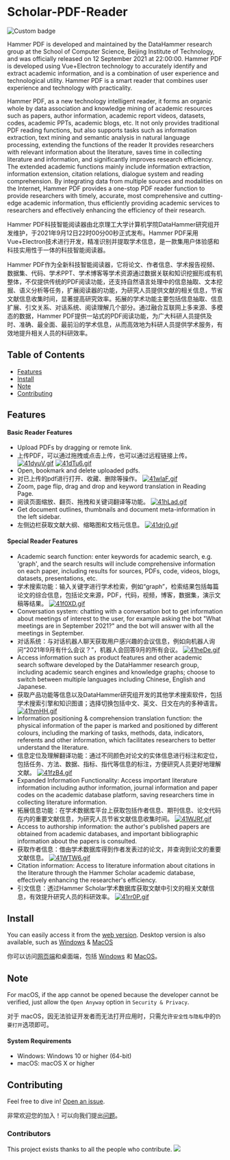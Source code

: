# Scholar-PDF-Reader
![Custom badge](https://img.shields.io/endpoint?style=flat-square)


Hammer PDF is developed and maintained by the DataHammer research group at the School of Computer Science, Beijing Institute of Technology, and was officially released on 12 September 2021 at 22:00:00. Hammer PDF is developed using Vue+Electron technology to accurately identify and extract academic information, and is a combination of user experience and technological utility. Hammer PDF is a smart reader that combines user experience and technology with practicality.
 
Hammer PDF, as a new technology intelligent reader, it forms an organic whole by data association and knowledge mining of academic resources such as papers, author information, academic report videos, datasets, codes, academic PPTs, academic blogs, etc. It not only provides traditional PDF reading functions, but also supports tasks such as information extraction, text mining and semantic analysis in natural language processing, extending the functions of the reader It provides researchers with relevant information about the literature, saves time in collecting literature and information, and significantly improves research efficiency. The extended academic functions mainly include information extraction, information extension, citation relations, dialogue system and reading comprehension. By integrating data from multiple sources and modalities on the Internet, Hammer PDF provides a one-stop PDF reader function to provide researchers with timely, accurate, most comprehensive and cutting-edge academic information, thus efficiently providing academic services to researchers and effectively enhancing the efficiency of their research.

Hammer PDF科技智能阅读器由北京理工大学计算机学院DataHammer研究组开发维护，于2021年9月12日22时00分00秒正式发布。Hammer PDF采用Vue+Electron技术进行开发，精准识别并提取学术信息，是一款集用户体验感和科技实用性于一体的科技智能阅读器。
 
Hammer PDF作为全新科技智能阅读器，它将论文、作者信息、学术报告视频、数据集、代码、学术PPT、学术博客等学术资源通过数据关联和知识挖掘形成有机整体，不仅提供传统的PDF阅读功能，还支持自然语言处理中的信息抽取、文本挖掘、语义分析等任务，扩展阅读器的功能，为研究人员提供文献的相关信息，节省文献信息收集时间，显著提高研究效率。拓展的学术功能主要包括信息抽取、信息扩展、引文关系、对话系统、阅读理解几个部分。通过融合互联网上多来源、多模态的数据，Hammer PDF提供一站式的PDF阅读功能，为广大科研人员提供及时、准确、最全面、最前沿的学术信息，从而高效地为科研人员提供学术服务，有效地提升相关人员的科研效率。

## Table of Contents

- [Features](#features)
- [Install](#install)
- [Note](#note)
- [Contributing](#contributing)

## Features

#### Basic Reader Features

- Upload PDFs by dragging or remote link.
- 上传PDF，可以通过拖拽或点击上传，也可以通过远程链接上传。
[![41dyuV.gif](https://z3.ax1x.com/2021/09/18/41dyuV.gif)](https://imgtu.com/i/41dyuV)
[![41dTu6.gif](https://z3.ax1x.com/2021/09/18/41dTu6.gif)](https://imgtu.com/i/41dTu6)
- Open, bookmark and delete uploaded pdfs.
- 对已上传的pdf进行打开、收藏、删除等操作。
[![41wlaF.gif](https://z3.ax1x.com/2021/09/18/41wlaF.gif)](https://imgtu.com/i/41wlaF)
- Zoom, page flip, drag and drop and keyword translation in Reading Page.
- 阅读页面缩放、翻页、拖拽和关键词翻译等功能。
[![41hLad.gif](https://z3.ax1x.com/2021/09/19/41hLad.gif)](https://imgtu.com/i/41hLad)
- Get document outlines, thumbnails and document meta-information in the left sidebar.
- 左侧边栏获取文献大纲、缩略图和文档元信息。
[![41drj0.gif](https://z3.ax1x.com/2021/09/18/41drj0.gif)](https://imgtu.com/i/41drj0)


#### Special Reader Features

- Academic search function: enter keywords for academic search, e.g. 'graph', and the search results will include comprehensive information on each paper, including results for sources, PDFs, code, videos, blogs, datasets, presentations, etc.
- 学术搜索功能：输入关键字进行学术检索，例如“graph”，检索结果包括每篇论文的综合信息，包括论文来源，PDF，代码，视频，博客，数据集，演示文稿等结果。
[![41f0XD.gif](https://z3.ax1x.com/2021/09/19/41f0XD.gif)](https://imgtu.com/i/41f0XD)
- Conversation system: chatting with a conversation bot to get information about meetings of interest to the user, for example asking the bot "What meetings are in September 2021?" and the bot will answer with all the meetings in September.
- 对话系统：与对话机器人聊天获取用户感兴趣的会议信息，例如向机器人询问“2021年9月有什么会议？”，机器人会回答9月的所有会议。
[![41heDe.gif](https://z3.ax1x.com/2021/09/19/41heDe.gif)](https://imgtu.com/i/41heDe)
- Access information such as product features and other academic search software developed by the DataHammer research group, including academic search engines and knowledge graphs; choose to switch between multiple languages including Chinese, English and Japanese.
- 获取产品功能等信息以及DataHammer研究组开发的其他学术搜索软件，包括学术搜索引擎和知识图谱；选择切换包括中文、英文、日文在内的多种语言。
[![41hmHH.gif](https://z3.ax1x.com/2021/09/19/41hmHH.gif)](https://imgtu.com/i/41hmHH)
- Information positioning & comprehension translation function: the physical information of the paper is marked and positioned by different colours, including the marking of tasks, methods, data, indicators, referents and other information, which facilitates researchers to better understand the literature.
- 信息定位及理解翻译功能：通过不同颜色对论文的实体信息进行标注和定位，包括任务、方法、数据、指标、指代等信息的标注，方便研究人员更好地理解文献。
[![41fzB4.gif](https://z3.ax1x.com/2021/09/19/41fzB4.gif)](https://imgtu.com/i/41fzB4)
- Expanded Information Functionality: Access important literature information including author information, journal information and paper codes on the academic database platform, saving researchers time in collecting literature information.
- 拓展信息功能：在学术数据库平台上获取包括作者信息、期刊信息、论文代码在内的重要文献信息，为研究人员节省文献信息收集时间。
[![41WJRf.gif](https://z3.ax1x.com/2021/09/19/41WJRf.gif)](https://imgtu.com/i/41WJRf)
- Access to authorship information: the author's published papers are obtained from academic databases, and important bibliographic information about the papers is consulted.
- 获取作者信息：借由学术数据库得到作者发表过的论文，并查询到论文的重要文献信息。
[![41WTW6.gif](https://z3.ax1x.com/2021/09/19/41WTW6.gif)](https://imgtu.com/i/41WTW6)
- Citation information: Access to literature information about citations in the literature through the Hammer Scholar academic database, effectively enhancing the researcher's efficiency.
- 引文信息：透过Hammer Scholar学术数据库获取文献中引文的相关文献信息，有效提升研究人员的科研效率。
[![41rr0P.gif](https://z3.ax1x.com/2021/09/18/41rr0P.gif)](https://imgtu.com/i/41rr0P)


## Install

You can easily access it from the [web version](http://pdf.hammerscholar.net/).
Desktop version is also available, such as [Windows](https://github.com/HammerPDF/Scholar-PDF-Reader/releases/download/v1.0.0/Hammer.PDF-win-1.0.0-Portable.zip) & [MacOS](https://github.com/HammerPDF/Scholar-PDF-Reader/releases/download/v1.0.0/Hammer.PDF-mac-1.0.0.dmg)

你可以访问[网页端](http://pdf.hammerscholar.net/)和桌面端，包括 [Windows](https://github.com/HammerPDF/Scholar-PDF-Reader/releases/download/v1.0.0/Hammer.PDF-win-1.0.0-Portable.zip) 和 [MacOS](https://github.com/HammerPDF/Scholar-PDF-Reader/releases/download/v1.0.0/Hammer.PDF-mac-1.0.0.dmg)。

## Note
For macOS, if the app cannot be opened because the developer cannot be verified, just allow the `Open Anyway` option in `Security & Privacy`.

对于 macOS，因无法验证开发者而无法打开应用时，只需允许`安全性与隐私`中的`仍要打开`选项即可。

#### System Requirements

- Windows: Windows 10 or higher (64-bit)
- macOS: macOS X or higher

## Contributing

Feel free to dive in! [Open an issue](https://github.com/HammerPDF/Scholar-PDF-Reader/issues/new).

非常欢迎您的加入！可以向我们提出[问题](https://github.com/HammerPDF/Scholar-PDF-Reader/issues/new)。


### Contributors

This project exists thanks to all the people who contribute. 
<a href="https://github.com/HammerPDF/Scholar-PDF-Reader/graphs/contributors"><img src="https://z3.ax1x.com/2021/09/19/414pM8.png" /></a>
